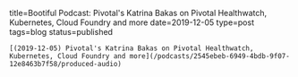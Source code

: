 
title=Bootiful Podcast: Pivotal's Katrina Bakas on Pivotal Healthwatch, Kubernetes, Cloud Foundry and more
date=2019-12-05
type=post
tags=blog
status=published
~~~~~~
[(2019-12-05) Pivotal's Katrina Bakas on Pivotal Healthwatch, Kubernetes, Cloud Foundry and more](/podcasts/2545ebeb-6949-4bdb-9f07-12e8463b7f58/produced-audio) 
            